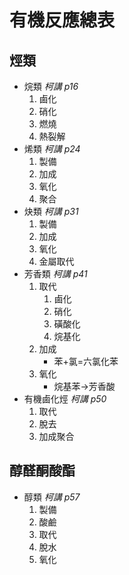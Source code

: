 # 有機反應總表
## 烴類
- 烷類 *柯講 p16*
	1. 鹵化
	2. 硝化
	3. 燃燒
	4. 熱裂解
- 烯類 *柯講 p24*
	1. 製備
	2. 加成
	3. 氧化
	4. 聚合
- 炔類 *柯講 p31*
	1. 製備
	2. 加成
	3. 氧化
	4. 金屬取代
- 芳香類 *柯講 p41*
	1. 取代
		1. 鹵化
		2. 硝化
		3. 磺酸化
		4. 烷基化
	2. 加成
		- 苯+氯=六氯化苯
	3. 氧化
		- 烷基苯->芳香酸
- 有機鹵化烴 *柯講 p50*
	1. 取代
	2. 脫去
	3. 加成聚合
## 醇醛酮酸酯
- 醇類 *柯講 p57*
	1. 製備
	2. 酸鹼
	3. 取代
	4. 脫水
	5. 氧化
